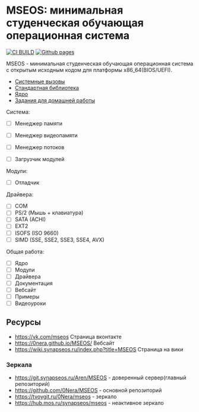 # MSEOS: минимальная студенческая обучающая операционная система

[![CI BUILD](https://github.com/0Nera/MSEOS/actions/workflows/build.yml/badge.svg?branch=master)](https://github.com/0Nera/MSEOS/actions/workflows/build.yml)
[![Github pages](https://github.com/0Nera/MSEOS/actions/workflows/pages/pages-build-deployment/badge.svg?branch=pages)](https://github.com/0Nera/MSEOS/actions/workflows/pages/pages-build-deployment)

MSEOS - минимальная студенческая обучающая операционная система с открытым исходным кодом для платформы x86_64(BIOS/UEFI).

- [Системные вызовы](/API.md)
- [Стандартная библиотека](/STD.md)
- [Ядро](/KERNEL.md)
- [Задания для домашней работы](/HOMEWORK.md)

Система:
- [ ] Менеджер памяти
- [ ] Менеджер видеопамяти
- [ ] Менеджер потоков
- [ ] Загрузчик модулей


Модули:
- [ ] Отладчик

Драйвера:
- [ ] COM
- [ ] PS/2 (Мышь + клавиатура)
- [ ] SATA (ACHI)
- [ ] EXT2
- [ ] ISOFS (ISO 9660)
- [ ] SIMD (SSE, SSE2, SSE3, SSE4, AVX)

Общая работа:
- [ ] Ядро
- [ ] Модули
- [ ] Драйвера
- [ ] Документация
- [ ] Вебсайт
- [ ] Примеры
- [ ] Видеоуроки

## Ресурсы

- <https://vk.com/mseos> Страница вконтакте
- <https://0nera.github.io/MSEOS/> Вебсайт
- <https://wiki.synapseos.ru/index.php?title=MSEOS> Страница на вики

### Зеркала

- <https://git.synapseos.ru/Aren/MSEOS> - доверенный сервер(главный репозиторий)
- <https://github.com/0Nera/MSEOS> - основной репозиторий
- <https://tvoygit.ru/0Nera/mseos> - зеркало
- <https://hub.mos.ru/synapseos/mseos> - неактивное зеркало